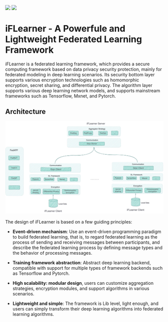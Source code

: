 ![](https://img.shields.io/badge/language-python-blue.svg)
![](https://img.shields.io/badge/license-Apache-000000.svg)
# iFLearner - A Powerfule and Lightweight Federated Learning Framework

iFLearner is a federated learning framework, which provides a secure computing framework based on 
data privacy security protection, mainly for federated modeling in deep learning scenarios. Its security bottom 
layer supports various encryption technologies such as homomorphic encryption, secret sharing, and differential 
privacy. The algorithm layer supports various deep learning network models, and supports mainstream frameworks 
such as Tensorflow, Mxnet, and Pytorch.
 
## Architecture
![iFLeaner Arch](./images/iFLearner框架设计.jpg)

The design of iFLearner is based on a few guiding principles:

* **Event-driven mechanism**: Use an event-driven programming paradigm to build federated learning, that is, 
  to regard federated learning as the process of sending and receiving messages between participants,
  and describe the federated learning process by defining message types and the behavior of processing messages.
  
* **Training framework abstraction**: Abstract deep learning backend, compatible with support for multiple 
  types of framework backends such as Tensorflow and Pytorch.
  
* **High scalability: modular design**, users can customize aggregation strategies, encryption modules,
  and support algorithms in various scenarios.
  
* **Lightweight and simple**: The framework is Lib level, light enough, and users can simply transform their deep 
  learning algorithms into federated learning algorithms.
